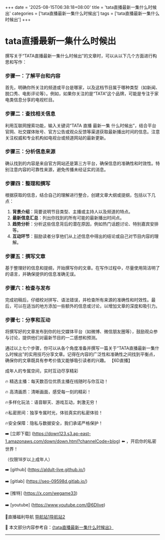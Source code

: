+++
date = '2025-08-15T06:38:18+08:00'
title = 'tata直播最新一集什么时候出'
categories = ['tata直播最新一集什么时候出']
tags = ['tata直播最新一集什么时候出']
+++

# tata直播最新一集什么时候出

撰写关于“TATA直播最新一集什么时候出”的文章时，可以从以下几个方面进行构思和写作：

### 步骤一：了解平台和内容
首先，明确你所关注的频道或平台是哪家，以及这档节目属于哪种类型（如新闻、脱口秀、电影评论等）。例如，如果你关注的是“TATA”这个品牌，可能是专注于家电类信息分享的电视栏目。

### 步骤二：查找相关信息
利用互联网搜索功能，输入关键词“TATA 直播 最新一集 什么时候出”，结合平台官网、社交媒体账号、官方公告或观众反馈等渠道获取最新播出时间的信息。注意关注权威和专业机构如电视台或频道网站的最新更新。

### 步骤三：分析信息来源
确认找到的内容是来自官方网站还是第三方平台，确保信息的准确性和时效性。特别注意内容的可靠性来源，避免传播未经证实的消息。

### 步骤四：整理和撰写
根据获取的信息，结合自己的理解进行整合，创建文章大纲或提纲，包括以下几点：
1. **背景介绍**：简要说明节目类型、主播或主持人以及频道的特点。
2. **最新信息汇总**：列出你找到的所有可能的最新播出时间点。
3. **趋势分析**：分析这些信息背后的潜在原因，例如热门话题讨论、特别嘉宾安排等。
4. **互动环节**：鼓励读者分享他们从上述信息中得出的结论或自己对节目内容的理解。

### 步骤五：撰写文章
基于整理好的信息和提纲，开始撰写你的文章。在写作过程中，尽量使用简洁明了的语言，并确保提供的信息准确无误。

### 步骤六：检查与发布
完成初稿后，仔细校对拼写、语法错误，并检查所有来源的准确性和时效性。最后，可以在适当的地方添加一些额外的信息或讨论，以增加文章的深度和吸引力。

### 步骤七：分享和互动
将撰写好的文章发布到你的社交媒体平台（如微博、微信朋友圈等），鼓励观众参与讨论，提供他们对最新节目的一二感想和预测。

通过以上七个步骤，你可以从各个角度准备并撰写一篇关于“TATA直播最新一集什么时候出”的实用技巧分享文章。记得在内容的广泛性和准确性之间找到平衡点，确保你的文章既具有参考价值又能够吸引读者的兴趣。
【6D直播】

 成年人的专属空间，实时互动尽享精彩

🔥 精选主播：每天数百位优质主播在线随时与你互动！

🔥 高清画质：清晰画面，感受每一刻的精彩！

🔥多样化玩法：语音聊天、游戏互动，刺激无穷！

🔥私密房间：独享专属时光，体验真实的私密体验！

🔥安全保障：隐私与数据安全，我们承诺严格保护！

➡️ [立即下载] (https://down123.s3.ap-east-1.amazonaws.com/down/down.html?channelCode=blog) ⬅️ ，开启你的私密世界！

 （仅限18岁以上成年人）

➡️ [github] (https://aldult-live.github.io/)

➡️ [gitlab] (https://seo-09598d.gitlab.io/)

➡️ [推特] (https://x.com/wegame33)

➡️ [youtube] (https://www.youtube.com/@6Dlive)

🔞直播福利导航   [导航站1](https://webstack-86085a.gitlab.io/)[导航站2](https://onlygit123-2.github.io/)

📘 本文部分内容参考自：[《tata直播最新一集什么时候出》](https://webstack-hugo-8.pages.dev/)

---
